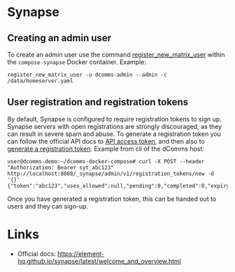 # Synapse

## Creating an admin user

To create an admin user use the command [register_new_matrix_user](https://manpages.debian.org/testing/matrix-synapse/register_new_matrix_user.1.en.html) within the `compose-synapse` Docker container. Example:

```
register_new_matrix_user -u dcomms-admin --admin -c /data/homeserver.yaml
```

## User registration and registration tokens

By default, Synapse is configured to require registration tokens to sign up. Synapse servers with open registrations are strongly discouraged, as they can result in severe spam and abuse. To generate a registration token you can follow the official API docs to [API access token](https://element-hq.github.io/synapse/latest/usage/administration/admin_api/index.html#making-an-admin-api-request), and then also to [generate a registration token](https://element-hq.github.io/synapse/latest/usage/administration/admin_api/registration_tokens.html). Example from cli of the dComms host:

```curl
user@dcomms-demo:~/dcomms-docker-compose# curl -X POST --header "Authorization: Bearer syt_abc123" http://localhost:8008/_synapse/admin/v1/registration_tokens/new -d '{}'
{"token":"abc123","uses_allowed":null,"pending":0,"completed":0,"expiry_time":null}
```

Once you have generated a registration token, this can be handed out to users and they can sign-up.

# Links
* Official docs: https://element-hq.github.io/synapse/latest/welcome_and_overview.html
